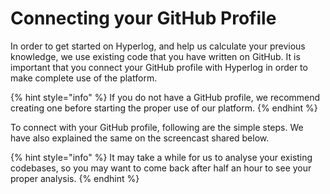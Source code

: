 # Connecting your GitHub Profile

In order to get started on Hyperlog, and help us calculate your previous knowledge, we use existing code that you have written on GitHub. It is important that you connect your GitHub profile with Hyperlog in order to make complete use of the platform.

{% hint style="info" %}
If you do not have a GitHub profile, we recommend creating one before starting the proper use of our platform.
{% endhint %}

To connect with your GitHub profile, following are the simple steps. We have also explained the same on the screencast shared below.

{% hint style="info" %}
It may take a while for us to analyse your existing codebases, so you may want to come back after half an hour to see your proper analysis.
{% endhint %}
